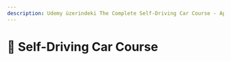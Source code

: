 ```yaml
---
description: Udemy üzerindeki The Complete Self-Driving Car Course - Applied Deep Learning kursu için aldığım notlar
---
```


# 🚗 Self-Driving Car Course
